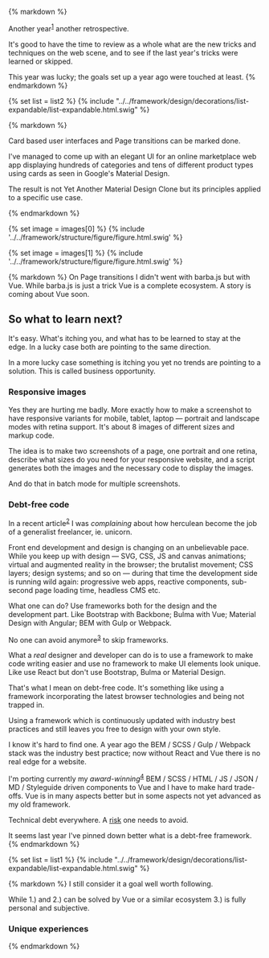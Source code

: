 {% markdown %}

Another year<sup id="footnote--1">[1](#footnotes--1)</sup> another retrospective.

It's good to have the time to review as a whole what are the new tricks and techniques on the web scene, and to see if the last year's tricks were learned or skipped.

This year was lucky; the goals set up a year ago were touched at least.
{% endmarkdown %}

{% set list = list2 %}
{% include "../../framework/design/decorations/list-expandable/list-expandable.html.swig" %}

{% markdown %}

Card based user interfaces and Page transitions can be marked done.

I've managed to come up with an elegant UI for an online marketplace web app displaying hundreds of categories and tens of different product types using cards as seen in Google's Material Design.

The result is not Yet Another Material Design Clone but its principles applied to a specific use case.

{% endmarkdown %}

{% set image = images[0] %}
{% include '../../framework/structure/figure/figure.html.swig' %}

{% set image = images[1] %}
{% include '../../framework/structure/figure/figure.html.swig' %}

{% markdown %}
On Page transitions I didn't went with barba.js but with Vue. While barba.js is just a trick Vue is a complete ecosystem. A story is coming about Vue soon.

## So what to learn next?

It's easy. What's itching you, and what has to be learned to stay at the edge. In a lucky case both are pointing to the same direction.

In a more lucky case something is itching you yet no trends are pointing to a solution. This is called business opportunity.

### Responsive images

Yes they are hurting me badly. More exactly how to make a screenshot to have responsive variants for mobile, tablet, laptop &mdash; portrait and landscape modes with retina support. It's about 8 images of different sizes and markup code.

The idea is to make two screenshots of a page, one portrait and one retina, describe what sizes do you need for your responsive website, and a script generates both the images and the necessary code to display the images.

And do that in batch mode for multiple screenshots.

### Debt-free code

In a recent article<sup id="footnote--2">[2](#footnotes-2)</sup> I was *complaining* about how herculean become the job of a generalist freelancer, ie. unicorn.

Front end development and design is changing on an unbelievable pace. While you keep up with design &mdash; SVG, CSS, JS and canvas animations; virtual and augmented reality in the browser; the brutalist movement; CSS layers; design systems; and so on &mdash; during that time the development side is running wild again: progressive web apps, reactive components, sub-second page loading time, headless CMS etc.

What one can do? Use frameworks both for the design and the development part. Like Bootstrap with Backbone; Bulma with Vue; Material Design with Angular; BEM with Gulp or Webpack.

No one can avoid anymore<sup id="footnote--3">[3](#footnotes-3)</sup> to skip frameworks.

What a *real* designer and developer can do is to use a framework to make code writing easier and use no framework to make UI elements look unique. Like use React but don't use Bootstrap, Bulma or Material Design.

That's what I mean on debt-free code. It's something like using a framework incorporating the latest browser technologies and being not trapped in.

Using a framework which is continuously updated with industry best practices and still leaves you free to design with your own style.

I know it's hard to find one. A year ago the BEM / SCSS / Gulp / Webpack stack was the industry best practice; now without React and Vue there is no real edge for a website.

I'm porting currently my *award-winning*<sup id="footnote--4">[4](#footnotes-4)</sup> BEM / SCSS / HTML / JS / JSON / MD / Styleguide driven components to Vue and I have to make hard trade-offs. Vue is in many aspects better but in some aspects not yet advanced as my old framework.

Technical debt everywhere. A [risk](https://medium.com/@metamn/co-founding-4423b323fdc1) one needs to avoid.

It seems last year I've pinned down better what is a debt-free framework.
{% endmarkdown %}

{% set list = list1 %}
{% include "../../framework/design/decorations/list-expandable/list-expandable.html.swig" %}

{% markdown %}
I still consider it a goal well worth following.

While 1.) and 2.) can be solved by Vue or a similar ecosystem 3.) is fully personal and subjective.

### Unique experiences


{% endmarkdown %}
